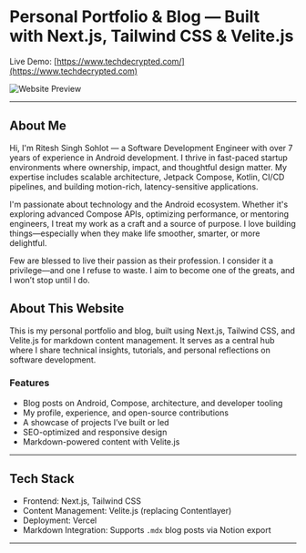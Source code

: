 # Personal Portfolio & Blog — Built with Next.js, Tailwind CSS & Velite.js

Live Demo: [https://www.techdecrypted.com/](https://www.techdecrypted.com)

![Website Preview](https://raw.githubusercontent.com/RiteshF7/techdecrypted/refs/heads/main/readmeimages/readme_images_one.png?raw=true)

---

## About Me

Hi, I'm Ritesh Singh Sohlot — a Software Development Engineer with over 7 years of experience in Android development. I thrive in fast-paced startup environments where ownership, impact, and thoughtful design matter. My expertise includes scalable architecture, Jetpack Compose, Kotlin, CI/CD pipelines, and building motion-rich, latency-sensitive applications.

I'm passionate about technology and the Android ecosystem. Whether it's exploring advanced Compose APIs, optimizing performance, or mentoring engineers, I treat my work as a craft and a source of purpose. I love building things—especially when they make life smoother, smarter, or more delightful.

Few are blessed to live their passion as their profession. I consider it a privilege—and one I refuse to waste. I aim to become one of the greats, and I won’t stop until I do.


## About This Website

This is my personal portfolio and blog, built using Next.js, Tailwind CSS, and Velite.js for markdown content management. It serves as a central hub where I share technical insights, tutorials, and personal reflections on software development.

### Features

- Blog posts on Android, Compose, architecture, and developer tooling
- My profile, experience, and open-source contributions
- A showcase of projects I’ve built or led
- SEO-optimized and responsive design
- Markdown-powered content with Velite.js

---

## Tech Stack

- Frontend: Next.js, Tailwind CSS
- Content Management: Velite.js (replacing Contentlayer)
- Deployment: Vercel
- Markdown Integration: Supports `.mdx` blog posts via Notion export

---
